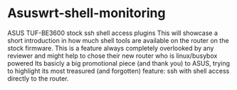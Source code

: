 # Asuswrt-shell-monitoring
ASUS TUF-BE3600 stock ssh shell access plugins
This will showcase a short introduction in how much shell tools are available on the router on the stock firmware.
This is a feature always completely overlooked by any reviewer and might help to chose their new router who is linux/busybox powered
Its basicly a big promotional piece (and thank you) to ASUS, trying to highlight its most treasured (and forgotten) feature: ssh with shell access directly to the router.

